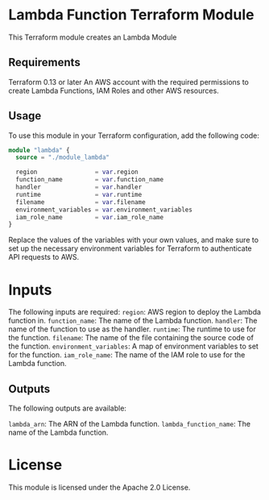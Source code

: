 # Lambda Function Terraform Module
This Terraform module creates an Lambda Module
## Requirements
Terraform 0.13 or later
An AWS account with the required permissions to create Lambda Functions, IAM Roles and other AWS resources.

## Usage
To use this module in your Terraform configuration, add the following code:

``` Terraform
module "lambda" {
  source = "./module_lambda"

  region                = var.region
  function_name         = var.function_name
  handler               = var.handler
  runtime               = var.runtime
  filename              = var.filename
  environment_variables = var.environment_variables
  iam_role_name         = var.iam_role_name
}

```

Replace the values of the variables with your own values, and make sure to set up the necessary environment variables for Terraform to authenticate API requests to AWS.

# Inputs
The following inputs are required:
`region`: AWS region to deploy the Lambda function in.
`function_name`: The name of the Lambda function.
`handler`: The name of the function to use as the handler.
`runtime`: The runtime to use for the function.
`filename`: The name of the file containing the source code of the function.
`environment_variables`: A map of environment variables to set for the function.
`iam_role_name`: The name of the IAM role to use for the Lambda function.

## Outputs
The following outputs are available:

`lambda_arn`: The ARN of the Lambda function.
`lambda_function_name`: The name of the Lambda function.

# License
This module is licensed under the Apache 2.0 License.